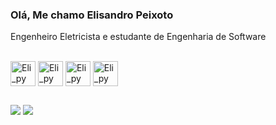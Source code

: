 <h3>Olá, Me chamo Elisandro Peixoto</h3>
<p> 
   Engenheiro Eletricista e estudante de Engenharia de Software
</p>


<div style="display: inline_block"><br>
  <img align="center" alt="Eli_py" width="40" heigh="30" src="https://cdn.jsdelivr.net/gh/devicons/devicon/icons/python/python-original.svg" />
  <img align="center" alt="Eli_py" width="40" heigh="30" src="https://cdn.jsdelivr.net/gh/devicons/devicon/icons/django/django-plain.svg" />
  <img align="center" alt="Eli_py" width="40" heigh="30" src="https://cdn.jsdelivr.net/gh/devicons/devicon/icons/html5/html5-original.svg" />
  <img align="center" alt="Eli_py" width="40" heigh="30" src="https://cdn.jsdelivr.net/gh/devicons/devicon/icons/css3/css3-original.svg" />
</div>

##

<a href="mailto:elisandropeixoto21@gmailcom"><img src="https://img.shields.io/badge/Gmail-D14836?style=for-the-badge&logo=gmail&logoColor=white"></a>
<a href="https://www.linkedin.com/in/elisandro-peixoto-10317b139/"><img src="https://img.shields.io/badge/-LinkedIn-%230077B5?style=for-the-badge&logo=linkedin&logoColor=white"></a>
